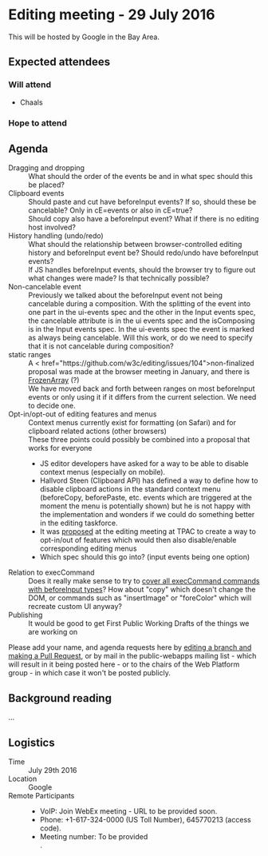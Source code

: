 <html>
 <head>
  <meta charset="utf-8">
  <title>29 July 2016 HTML Editing meeting</title>
 </head>
 <body>
  <h1>Editing meeting - 29 July 2016</h1>

  <p>This will be hosted by Google in the Bay Area.</p>

  <h2>Expected attendees</h2>

<h3>Will attend</h3>

  <ul>
   <li>Chaals</li>
  </ul>

<h3>Hope to attend</h3>
  <ul>
  </ul>

  <h2>Agenda</h2>
  <dl>
    <dt>Dragging and dropping</dd>
      <dd>What should the order of the events be and in what spec
        should this be placed?</dd>
    <dt>Clipboard events</dt>
      <dd>Should paste and cut have beforeInput events?</dt>
        If so, should these be cancelable? Only in cE=events or also in cE=true?</dd>
      <dd>Should copy also have a beforeInput event? What if there is no
        editing host involved?</dd>
    <dt>History handling (undo/redo)</dt>
      <dd>What should the relationship between browser-controlled editing history
        and beforeInput event be? Should redo/undo have beforeInput events?</dd>
      <dd>If JS handles beforeInput events, should the browser try to figure out
        what changes were made? Is that technically possible?</dd>
    <dt>Non-cancelable event</dt>
      <dd>Previously we talked about the beforeInput event not being cancelable
        during a composition. With the splitting of the event into one part in the
        ui-events spec and the other in the Input events spec, the cancelable
        attribute is in the ui events spec and the isComposing is in the Input
        events spec. In the ui-events spec the event is marked as always being
        cancelable. Will this work, or do we need to specify that it is not
        cancelable during composition?</dd>
    <dt>static ranges</dt>
      <dd>A < href="https://github.com/w3c/editing/issues/104">non-finalized proposal</a>
        was made at the browser meeting in January, and there is 
        <a href="https://github.com/w3c/editing/issues/104">FrozenArray</a> (?)</dd>
      <dd>We have moved back and forth between ranges on most beforeInput events
        or only using it if it differs from the current selection. We need to
        decide one.</dd>
    <dt>Opt-in/opt-out of editing features and menus</dt>
      <dd>Context menus currently exist for formatting (on Safari) and for clipboard
        related actions (other browsers)<dd>
      <dd>These three points could possibly be combined into a proposal that works
for everyone
        <ul>
          <li>JS editor developers have asked for a way to be able to disable
            context menus (especially on mobile).</li>
          <li>Hallvord Steen (Clipboard API) has defined a way to define how to
            disable clipboard actions in the standard context menu (beforeCopy,
            beforePaste, etc. events which are triggered at the moment the menu is
            potentially shown) but he is not happy with the implementation and wonders
            if we could do something better in the editing taskforce.</li>
          <li>It was <a href="https://github.com/w3c/editing/issues/93">proposed</a>
            at the editing meeting at TPAC to create a way to opt-in/out of
            features which would then also disable/enable corresponding
            editing menus</li>
          <li>Which spec should this go into? (input events being one option)</li>
        </ul>
      </dd> 
    <dt>Relation to execCommand</dt>
      <dd>Does it really make sense to try to 
        <a href="https://github.com/w3c/editing/issues/79">cover all execCommand
        commands with beforeInput types</a>? How about "copy" which doesn't
        change the DOM, or commands such as "insertImage" or "foreColor" which
        will recreate custom UI anyway?</dd> 
    <dt>Publishing</dt>
      <dd>It would be good to get First Public Working Drafts of the things
        we are working on</dd>
  </dl>


  <p>Please add your name, and agenda requests here by <a href="https://github.com/w3c/WebPlatformWG/blob/gh-pages/meetings/16janWC.md">editing a branch and making a Pull Request</a>, or by mail in the public-webapps mailing list - which will result in it being posted here - or to the chairs of the Web Platform group - in which case it won't be posted publicly.</p>

<h2>Background reading</h2>
  <p>…</p>

<h2>Logistics</h2>

<dl>
  <dt>Time</dt>
  <dd>July 29th 2016</dd>
  <dt>Location</dt>
  <dd>Google</dd>
  <dt>Remote Participants</dt>
  <dd>
    <ul>
      <li>VoIP: Join WebEx meeting - URL to be provided soon.</li>
      <li>Phone: +1-617-324-0000 (US Toll Number), 645770213 (access code).</li>
      <li>Meeting number: To be provided</li>.
    </ul>
  </dd>
</dl>

 </body>
</html>
